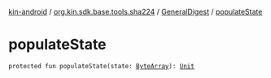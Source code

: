 [kin-android](../../index.md) / [org.kin.sdk.base.tools.sha224](../index.md) / [GeneralDigest](index.md) / [populateState](./populate-state.md)

# populateState

`protected fun populateState(state: `[`ByteArray`](https://kotlinlang.org/api/latest/jvm/stdlib/kotlin/-byte-array/index.html)`): `[`Unit`](https://kotlinlang.org/api/latest/jvm/stdlib/kotlin/-unit/index.html)